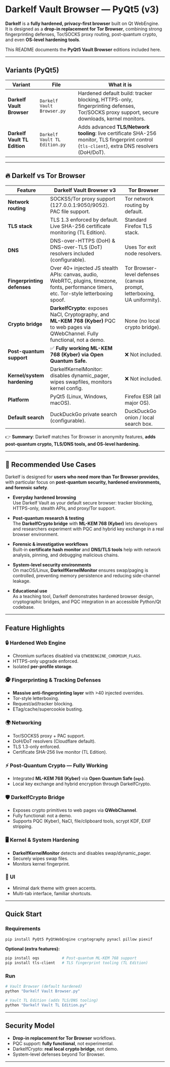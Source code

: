 # Darkelf Vault Browser — PyQt5 (v3)

**Darkelf** is a **fully hardened, privacy-first browser** built on Qt WebEngine.  
It is designed as a **drop-in replacement for Tor Browser**, combining strong fingerprinting defenses, Tor/SOCKS proxy routing, post-quantum crypto, and even **OS-level hardening tools**.  

This README documents the **PyQt5 Vault Browser** editions included here.

---

## Variants (PyQt5)

| Variant | File | What it is |
|---|---|---|
| **Darkelf Vault Browser** | `Darkelf Vault Browser.py` | Hardened default build: tracker blocking, HTTPS-only, fingerprinting defenses, Tor/SOCKS proxy support, secure downloads, kernel monitors. |
| **Darkelf Vault TL Edition** | `Darkelf Vault TL Edition.py` | Adds advanced **TLS/Network tooling**: live certificate SHA-256 monitor, TLS fingerprint control (`tls-client`), extra DNS resolvers (DoH/DoT). |

---

## 🔥 Darkelf vs Tor Browser

| Feature | **Darkelf Vault Browser v3** | **Tor Browser** |
|---------|-------------------------------|-----------------|
| **Network routing** | SOCKS5/Tor proxy support (127.0.0.1:9050/9052). PAC file support. | Tor network routing by default. |
| **TLS stack** | TLS 1.3 enforced by default. Live SHA-256 certificate monitoring (TL Edition). | Standard Firefox TLS stack. |
| **DNS** | DNS-over-HTTPS (DoH) & DNS-over-TLS (DoT) resolvers included (configurable). | Uses Tor exit node resolvers. |
| **Fingerprinting defenses** | Over 40+ injected JS stealth APIs: canvas, audio, WebRTC, plugins, timezone, fonts, performance timers, etc. Tor-style letterboxing spoof. | Tor Browser-level defenses (canvas prompt, letterboxing, UA uniformity). |
| **Crypto bridge** | **DarkelfCrypto**: exposes NaCl, Cryptography, and **ML-KEM 768 (Kyber)** PQC to web pages via QWebChannel. Fully functional, not a demo. | None (no local crypto bridge). |
| **Post-quantum support** | ✅ **Fully working ML-KEM 768 (Kyber) via Open Quantum Safe.** | ❌ Not included. |
| **Kernel/system hardening** | DarkelfKernelMonitor: disables dynamic_pager, wipes swapfiles, monitors kernel config. | ❌ Not included. |
| **Platform** | PyQt5 (Linux, Windows, macOS). | Firefox ESR (all major OS). |
| **Default search** | DuckDuckGo private search (configurable). | DuckDuckGo onion / local search box. |

👉 **Summary**: Darkelf matches Tor Browser in anonymity features, **adds post-quantum crypto, TLS/DNS tools, and OS-level hardening.**  

---

## 🚀 Recommended Use Cases

Darkelf is designed for **users who need more than Tor Browser provides**, with particular focus on **post-quantum security, hardened environments, and forensic safety**.  

- **Everyday hardened browsing**  
  Use Darkelf Vault as your default secure browser: tracker blocking, HTTPS-only, stealth APIs, and proxy/Tor support.  

- **Post-quantum research & testing**  
  The **DarkelfCrypto bridge** with **ML-KEM 768 (Kyber)** lets developers and researchers experiment with PQC and hybrid key exchange in a real browser environment.  

- **Forensic & investigative workflows**  
  Built-in **certificate hash monitor** and **DNS/TLS tools** help with network analysis, pinning, and debugging malicious chains.  

- **System-level security environments**  
  On macOS/Linux, **DarkelfKernelMonitor** ensures swap/paging is controlled, preventing memory persistence and reducing side-channel leakage.  

- **Educational use**  
  As a teaching tool, Darkelf demonstrates hardened browser design, cryptographic bridges, and PQC integration in an accessible Python/Qt codebase.  

---

## Feature Highlights

### 🔒 Hardened Web Engine
- Chromium surfaces disabled via `QTWEBENGINE_CHROMIUM_FLAGS`.  
- HTTPS-only upgrade enforced.  
- Isolated **per-profile storage**.  

### 🕵️ Fingerprinting & Tracking Defenses
- **Massive anti-fingerprinting layer** with >40 injected overrides.  
- Tor-style letterboxing.  
- Request/ad/tracker blocking.  
- ETag/cache/supercookie busting.  

### 🌍 Networking
- Tor/SOCKS5 proxy + PAC support.  
- DoH/DoT resolvers (Cloudflare default).  
- TLS 1.3-only enforced.  
- Certificate SHA-256 live monitor (TL Edition).  

### ⚡ Post-Quantum Crypto — Fully Working
- Integrated **ML-KEM 768 (Kyber)** via **Open Quantum Safe (`oqs`)**.  
- Local key exchange and hybrid encryption through DarkelfCrypto.  

### 🛡️ DarkelfCrypto Bridge
- Exposes crypto primitives to web pages via **QWebChannel**.  
- Fully functional: not a demo.  
- Supports PQC (Kyber), NaCl, file/clipboard tools, scrypt KDF, EXIF stripping.  

### 🖥️ Kernel & System Hardening
- **DarkelfKernelMonitor** detects and disables swap/dynamic_pager.  
- Securely wipes swap files.  
- Monitors kernel fingerprint.  

### 🎨 UI
- Minimal dark theme with green accents.  
- Multi-tab interface, familiar shortcuts.  

---

## Quick Start

### Requirements

```bash
pip install PyQt5 PyQtWebEngine cryptography pynacl pillow piexif             httpx pysocks beautifulsoup4 PyPDF2
```

**Optional (extra features):**
```bash
pip install oqs          # Post-quantum ML-KEM 768 support
pip install tls-client   # TLS fingerprint tooling (TL Edition)
```

### Run

```bash
# Vault Browser (default hardened)
python "Darkelf Vault Browser.py"

# Vault TL Edition (adds TLS/DNS tooling)
python "Darkelf Vault TL Edition.py"
```

---

## Security Model

- **Drop-in replacement for Tor Browser** workflows.  
- PQC support: **fully functional**, not experimental.  
- DarkelfCrypto: **real local crypto bridge**, not demo.  
- System-level defenses beyond Tor Browser.  

---
